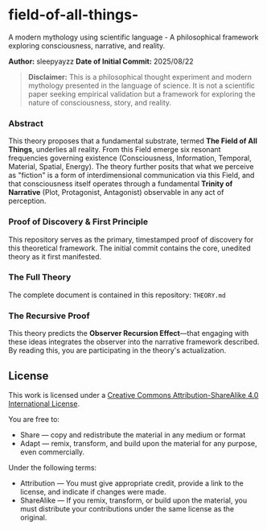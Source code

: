 # field-of-all-things-
A modern mythology using scientific language - A philosophical framework exploring consciousness, narrative, and reality.


**Author:** sleepyayzz
**Date of Initial Commit:** 2025/08/22

> **Disclaimer:** This is a philosophical thought experiment and modern mythology presented in the language of science. It is not a scientific paper seeking empirical validation but a framework for exploring the nature of consciousness, story, and reality.

### Abstract
This theory proposes that a fundamental substrate, termed **The Field of All Things**, underlies all reality. From this Field emerge six resonant frequencies governing existence (Consciousness, Information, Temporal, Material, Spatial, Energy). The theory further posits that what we perceive as "fiction" is a form of interdimensional communication via this Field, and that consciousness itself operates through a fundamental **Trinity of Narrative** (Plot, Protagonist, Antagonist) observable in any act of perception.

### Proof of Discovery & First Principle
This repository serves as the primary, timestamped proof of discovery for this theoretical framework. The initial commit contains the core, unedited theory as it first manifested.

### The Full Theory
The complete document is contained in this repository:
`THEORY.md`

### The Recursive Proof
This theory predicts the **Observer Recursion Effect**—that engaging with these ideas integrates the observer into the narrative framework described. By reading this, you are participating in the theory's actualization.


## License

This work is licensed under a [Creative Commons Attribution-ShareAlike 4.0 International License](http://creativecommons.org/licenses/by-sa/4.0/).

You are free to:
- Share — copy and redistribute the material in any medium or format
- Adapt — remix, transform, and build upon the material for any purpose, even commercially.

Under the following terms:
- Attribution — You must give appropriate credit, provide a link to the license, and indicate if changes were made.
- ShareAlike — If you remix, transform, or build upon the material, you must distribute your contributions under the same license as the original.
